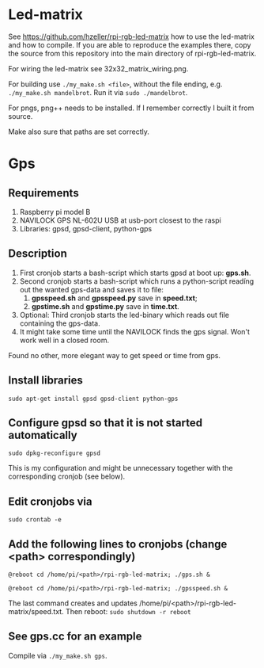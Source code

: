 # Led-matrix
See https://github.com/hzeller/rpi-rgb-led-matrix how to use the led-matrix and how to compile.
If you are able to reproduce the examples there, copy the source from this repository into the
main directory of rpi-rgb-led-matrix.

For wiring the led-matrix see 32x32_matrix_wiring.png.

For building use `./my_make.sh <file>`, without the file ending, e.g. `./my_make.sh mandelbrot`. Run it via `sudo ./mandelbrot`.

For pngs, png++ needs to be installed. If I remember correctly I built it from source.

Make also sure that paths are set correctly.

# Gps
## Requirements
1. Raspberry pi model B
2. NAVILOCK GPS NL-602U USB at usb-port closest to the raspi
3. Libraries: gpsd, gpsd-client, python-gps

## Description
1. First cronjob starts a bash-script which starts gpsd at boot up: **gps.sh**.
2. Second cronjob starts a bash-script which runs a python-script readíng out the wanted gps-data and saves it to file:
   1. **gpsspeed.sh** and **gpsspeed.py** save in **speed.txt**;
   2. **gpstime.sh** and **gpstime.py** save in **time.txt**.
3. Optional: Third cronjob starts the led-binary which reads out file containing the gps-data.
4. It might take some time until the NAVILOCK finds the gps signal. Won't work well in a closed room.

Found no other, more elegant way to get speed or time from gps.

## Install libraries
`sudo apt-get install gpsd gpsd-client python-gps`

## Configure gpsd so that it is not started automatically
`sudo dpkg-reconfigure gpsd`

This is my configuration and might be unnecessary together with the corresponding cronjob (see below).

## Edit cronjobs via
`sudo crontab -e`

## Add the following lines to cronjobs (change &lt;path&gt; correspondingly)
`@reboot cd /home/pi/<path>/rpi-rgb-led-matrix; ./gps.sh &`

`@reboot cd /home/pi/<path>/rpi-rgb-led-matrix; ./gpsspeed.sh &`

The last command creates and updates /home/pi/&lt;path&gt;/rpi-rgb-led-matrix/speed.txt. Then reboot:
`sudo shutdown -r reboot`

## See gps.cc for an example
Compile via `./my_make.sh gps`.
